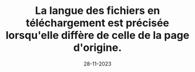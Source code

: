---
N: '144'
Rubrique: Liens
title: La langue des fichiers en téléchargement est précisée lorsqu'elle diffère
  de celle de la page d'origine.
detail: La langue des fichiers en téléchargement est précisée lorsqu'elle  diffère de celle du Document de Contenu (Content Document) d'origine.
categories: [" Liens"]
agrege: O4144-E049
opquast: '4144'
indiceebook: '49'
description: "Règle n° 049"
weight:  049
actif: '1'
layout: data
date: 28-11-2023
---